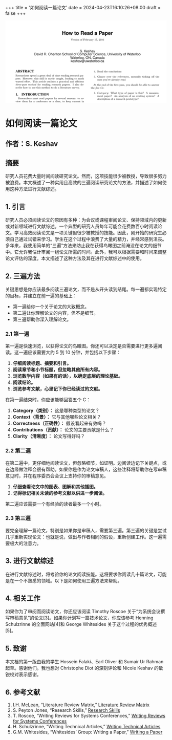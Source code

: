 +++
title = '如何阅读一篇论文'
date = 2024-04-23T16:10:26+08:00
draft = false
+++

[![PDF Screenshot](https://github.com/Trade-Offf/PictureBed/blob/main/imgs/howtoreadpaper.png?raw=true)](https://github.com/Trade-Offf/PictureBed/blob/main/paper-reading.pdf)

# 如何阅读一篇论文

## 作者：S. Keshav

## 摘要

研究人员花费大量时间阅读研究论文。然而，这项技能很少被教授，导致很多努力被浪费。本文概述了一种实用且高效的三遍阅读研究论文的方法，并描述了如何使用这种方法进行文献综述。

## 1. 引言

研究人员必须阅读论文的原因有多种：为会议或课程审阅论文、保持领域内的更新或对新领域进行文献综述。一个典型的研究人员每年可能会花费数百小时阅读论文。学习高效阅读论文是一项关键但很少被教授的技能。因此，刚开始的研究生必须自己通过试错来学习。学生在这个过程中浪费了大量的精力，并经常感到沮丧。多年来，我使用简单的“三遍”方法来防止我在获得鸟瞰图之前淹没在论文的细节中。它允许我估计审阅一组论文所需的时间。此外，我可以根据需要和时间来调整论文评估的深度。本文描述了这种方法及其在进行文献综述中的使用。

## 2. 三遍方法

关键思想是你应该最多阅读三遍论文，而不是从开头读到结尾。每一遍都实现特定的目标，并建立在前一遍的基础上：

- 第一遍给你一个关于论文的大致概念。
- 第二遍让你理解论文的内容，但不是细节。
- 第三遍帮助你深入理解论文。

### 2.1 第一遍

第一遍是快速浏览，以获得论文的鸟瞰图。你还可以决定是否需要进行更多遍阅读。这一遍应该需要大约 5 到 10 分钟，并包括以下步骤：

1. **仔细阅读标题、摘要和引言。**
2. **阅读章节和小节标题，但忽略其他所有内容。**
3. **浏览数学内容（如果有的话），以确定底层的理论基础。**
4. **阅读结论。**
5. **浏览参考文献，心里记下你已经读过的文献。**

在第一遍结束时，你应该能够回答五个 C：

1. **Category（类别）：** 这是哪种类型的论文？
2. **Context（背景）：** 它与其他哪些论文相关？
3. **Correctness（正确性）：** 假设看起来有效吗？
4. **Contributions（贡献）：** 论文的主要贡献是什么？
5. **Clarity（清晰度）：** 论文写得好吗？

### 2.2 第二遍

在第二遍中，更仔细地阅读论文，但忽略细节，如证明。边阅读边记下关键点，或在边缘做注释会很有帮助。如果你是作为论文审稿人，这些注释将帮助你在写审稿意见时，并在程序委员会会议上支持你的审稿意见。

1. **仔细查看论文中的图表、图解和其他插图。**
2. **记得标记相关未读的参考文献以供进一步阅读。**

第二遍应该需要一个有经验的读者最多一个小时。

### 2.3 第三遍

要完全理解一篇论文，特别是如果你是审稿人，需要第三遍。第三遍的关键是尝试几乎重新实现论文：也就是说，做出与作者相同的假设，重新创建工作。这一遍需要极大的注意力。

## 3. 进行文献综述

在进行文献综述时，将考验你的论文阅读技能。这将要求你阅读几十篇论文，可能是在一个不熟悉的领域。以下是如何使用三遍方法来帮助。

## 4. 相关工作

如果你为了审阅而阅读论文，你还应该阅读 Timothy Roscoe 关于“为系统会议撰写审稿意见”的论文[3]。如果你计划写一篇技术论文，你应该参考 Henning Schulzrinne 的全面网站[4]和 George Whitesides 关于这个过程的优秀概述[5]。

## 5. 致谢

本文档的第一版由我的学生 Hossein Falaki、Earl Oliver 和 Sumair Ur Rahman 起草。感谢他们。我也想对 Christophe Diot 的深刻评论和 Nicole Keshav 的敏锐校对表示感谢。

## 6. 参考文献

1. I.H. McLean, “Literature Review Matrix,” [Literature Review Matrix](http://psychologyinc.blogspot.com/)
2. S. Peyton Jones, “Research Skills,” [Research Skills](http://research.microsoft.com/enus/um/people/simonpj/papers/giving-a-talk/giving-atalk.htm)
3. T. Roscoe, “Writing Reviews for Systems Conferences,” [Writing Reviews for Systems Conferences](http://people.inf.ethz.ch/troscoe/pubs/review-writing.pdf)
4. H. Schulzrinne, “Writing Technical Articles,” [Writing Technical Articles](http://www.cs.columbia.edu/~hgs/etc/writing-style.html)
5. G.M. Whitesides, “Whitesides’ Group: Writing a Paper,” [Writing a Paper](http://www.ee.ucr.edu/~rlake/Whitesides_writing_res_paper.pdf)
